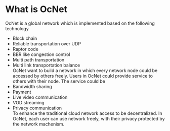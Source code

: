 # What is OcNet

OcNet is a global network which is implemented based on the following technology</br>
* Block chain</br>
* Reliable transportation over UDP</br>
* Raptor code</br>
* BBR like congestion control</br>
* Multi path transportation</br>
* Multi link transportation balance</br>
OcNet want to build a network in which every network node could be accessed by others freely. Users in OcNet could provide service to others with their node. The service could be</br>
* Bandwidth sharing</br>
* Payment</br>
* Live video communication</br>
* VOD streaming</br>
* Privacy communication</br>
To enhance the traditional cloud network access to be decentralized. In OcNet, each
user can use network freely, with their privacy protected by the network machenism.</br>
